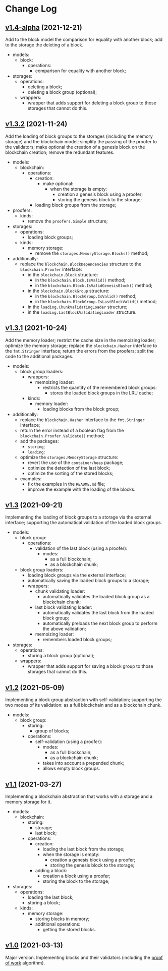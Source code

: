 # Change Log

## [v1.4-alpha](https://github.com/thewizardplusplus/go-blockchain/tree/v1.4-alpha) (2021-12-21)

Add to the block model the comparison for equality with another block; add to the storage the deleting of a block.

- models:
  - block:
    - operations:
      - comparison for equality with another block;
- storages:
  - operations:
    - deleting a block;
    - deleting a block group (optional);
  - wrappers:
    - wrapper that adds support for deleting a block group to those storages that cannot do this.

## [v1.3.2](https://github.com/thewizardplusplus/go-blockchain/tree/v1.3.2) (2021-11-24)

Add the loading of block groups to the storages (including the memory storage) and the blockchain model; simplify the passing of the proofer to the validators; make optional the creation of a genesis block on the blockchain creation; remove the redundant features.

- models:
  - blockchain:
    - operations:
      - creation:
        - make optional:
          - when the storage is empty:
            - creation a genesis block using a proofer;
            - storing the genesis block to the storage;
      - loading block groups from the storage;
- proofers:
  - kinds:
    - remove the `proofers.Simple` structure;
- storages:
  - operations:
    - loading block groups;
  - kinds:
    - memory storage:
      - remove the `storages.MemoryStorage.Blocks()` method;
- additionally:
  - replace the `blockchain.BlockDependencies` structure to the `blockchain.Proofer` interface:
    - in the `blockchain.Block` structure:
      - in the `blockchain.Block.IsValid()` method;
      - in the `blockchain.Block.IsValidGenesisBlock()` method;
    - in the `blockchain.BlockGroup` structure:
      - in the `blockchain.BlockGroup.IsValid()` method;
      - in the `blockchain.BlockGroup.IsLastBlockValid()` method;
    - in the `loading.ChunkValidatingLoader` structure;
    - in the `loading.LastBlockValidatingLoader` structure.

## [v1.3.1](https://github.com/thewizardplusplus/go-blockchain/tree/v1.3.1) (2021-10-24)

Add the memory loader; restrict the cache size in the memoizing loader; optimize the memory storage; replace the `blockchain.Hasher` interface to the `fmt.Stringer` interface; return the errors from the proofers; split the code to the additional packages.

- models:
  - block group loaders:
    - wrappers:
      - memoizing loader:
        - restricts the quantity of the remembered block groups:
          - stores the loaded block groups in the LRU cache;
    - kinds:
      - memory loader:
        - loading blocks from the block group;
- additionally:
  - replace the `blockchain.Hasher` interface to the `fmt.Stringer` interface;
  - return the error instead of a boolean flag from the `blockchain.Proofer.Validate()` method;
  - add the packages:
    - `storing`;
    - `loading`;
  - optimize the `storages.MemoryStorage` structure:
    - revert the use of the `container/heap` package;
    - optimize the detection of the last block;
    - optimize the sorting of the stored blocks;
  - examples:
    - fix the examples in the `README.md` file;
    - improve the example with the loading of the blocks.

## [v1.3](https://github.com/thewizardplusplus/go-blockchain/tree/v1.3) (2021-09-21)

Implementing the loading of block groups to a storage via the external interface; supporting the automatical validation of the loaded block groups.

- models:
  - block group:
    - operations:
      - validation of the last block (using a proofer):
        - modes:
          - as a full blockchain;
          - as a blockchain chunk;
  - block group loaders:
    - loading block groups via the external interface;
    - automatically saving the loaded block groups to a storage;
    - wrappers:
      - chunk validating loader:
        - automatically validates the loaded block group as a blockchain chunk;
      - last block validating loader:
        - automatically validates the last block from the loaded block group;
        - automatically preloads the next block group to perform the above validation;
      - memoizing loader:
        - remembers loaded block groups;
- storages:
  - operations:
    - storing a block group (optional);
  - wrappers:
    - wrapper that adds support for saving a block group to those storages that cannot do this.

## [v1.2](https://github.com/thewizardplusplus/go-blockchain/tree/v1.2) (2021-05-09)

Implementing a block group abstraction with self-validation; supporting the two modes of its validation: as a full blockchain and as a blockchain chunk.

- models:
  - block group:
    - storing:
      - group of blocks;
    - operations:
      - self-validation (using a proofer):
        - modes:
          - as a full blockchain;
          - as a blockchain chunk;
        - takes into account a prepended chunk;
        - allows empty block groups.

## [v1.1](https://github.com/thewizardplusplus/go-blockchain/tree/v1.1) (2021-03-27)

Implementing a blockchain abstraction that works with a storage and a memory storage for it.

- models:
  - blockchain:
    - storing:
      - storage;
      - last block;
    - operations:
      - creation:
        - loading the last block from the storage;
        - when the storage is empty:
          - creation a genesis block using a proofer;
          - storing the genesis block to the storage;
      - adding a block:
        - creation a block using a proofer;
        - storing the block to the storage;
- storages:
  - operations:
    - loading the last block;
    - storing a block;
  - kinds:
    - memory storage:
      - storing blocks in memory;
      - additional operations:
        - getting the stored blocks.

## [v1.0](https://github.com/thewizardplusplus/go-blockchain/tree/v1.0) (2021-03-13)

Major version. Implementing blocks and their validators (including the [proof of work](https://en.wikipedia.org/wiki/Proof_of_work) algorithm).
